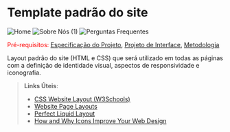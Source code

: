# Template padrão do site

![Home](https://github.com/user-attachments/assets/f6a64e55-648a-488f-83fe-3174428674bb)
![Sobre Nós (1)](https://github.com/user-attachments/assets/afa5d8b8-22d9-4f6d-be63-0fbe5fe292c8)
![Perguntas Frequentes](https://github.com/user-attachments/assets/d5df9d14-1faa-49d4-9f68-d9b5ee89ee0d)



<span style="color:red">Pré-requisitos: <a href="2-Especificação do Projeto.md"> Especificação do Projeto</a></span>, <a href="3-Projeto de Interface.md"> Projeto de Interface</a>, <a href="4-Metodologia.md"> Metodologia</a>

Layout padrão do site (HTML e CSS) que será utilizado em todas as páginas com a definição de identidade visual, aspectos de responsividade e iconografia.

> **Links Úteis**:
>
> - [CSS Website Layout (W3Schools)](https://www.w3schools.com/css/css_website_layout.asp)
> - [Website Page Layouts](http://www.cellbiol.com/bioinformatics_web_development/chapter-3-your-first-web-page-learning-html-and-css/website-page-layouts/)
> - [Perfect Liquid Layout](https://matthewjamestaylor.com/perfect-liquid-layouts)
> - [How and Why Icons Improve Your Web Design](https://usabilla.com/blog/how-and-why-icons-improve-you-web-design/)
